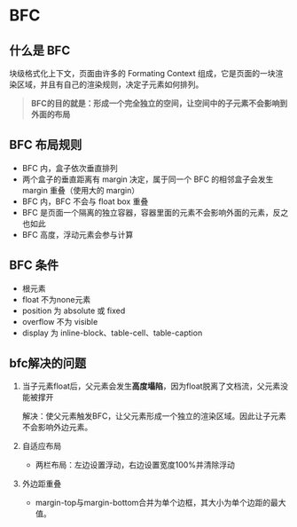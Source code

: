 # BFC

## 什么是 BFC

块级格式化上下文，页面由许多的 Formating Context 组成，它是页面的一块渲染区域，并且有自己的渲染规则，决定子元素如何排列。

> **BFC的目的就是：形成一个完全独立的空间，让空间中的子元素不会影响到外面的布局**

## BFC 布局规则

- BFC 内，盒子依次垂直排列
- 两个盒子的垂直距离有 margin 决定，属于同一个 BFC 的相邻盒子会发生 margin 重叠（使用大的 margin）
- BFC 内，BFC 不会与 float box 重叠
- BFC 是页面一个隔离的独立容器，容器里面的元素不会影响外面的元素，反之也如此
- BFC 高度，浮动元素会参与计算

## BFC 条件

- 根元素
- float 不为none元素
- position 为 absolute 或 fixed
- overflow 不为 visible
- display 为 inline-block、table-cell、table-caption

## bfc解决的问题

1. 当子元素float后，父元素会发生**高度塌陷**，因为float脱离了文档流，父元素没能被撑开

    解决：使父元素触发BFC，让父元素形成一个独立的渲染区域。因此让子元素不会影响外边元素。

2. 自适应布局

    - 两栏布局：左边设置浮动，右边设置宽度100%并清除浮动

3. 外边距重叠

    - margin-top与margin-bottom合并为单个边框，其大小为单个边距的最大值。
